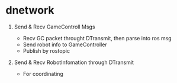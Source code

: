 dnetwork
===

1. Send & Recv GameControll Msgs 
    - Recv GC packet throught DTransmit, then parse into ros msg
    - Send robot info to GameController
    - Publish by rostopic

2. Send & Recv RobotInfomation through DTransmit
    - For coordinating
